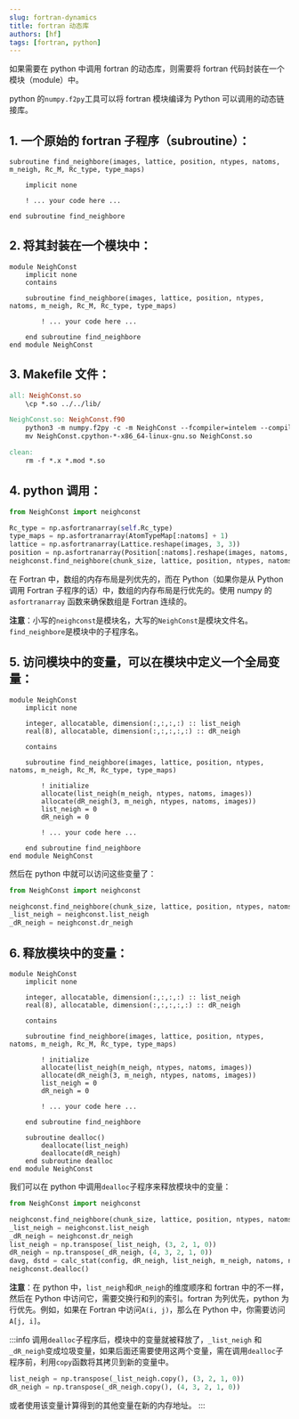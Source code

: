 ```yaml
---
slug: fortran-dynamics
title: fortran 动态库
authors: [hf]
tags: [fortran, python]
---
```


如果需要在 python 中调用 fortran 的动态库，则需要将 fortran 代码封装在一个模块（module）中。

python 的`numpy.f2py`工具可以将 fortran 模块编译为 Python 可以调用的动态链接库。

<!-- truncate -->

## 1. 一个原始的 fortran 子程序（subroutine）：

```Fortran
subroutine find_neighbore(images, lattice, position, ntypes, natoms, m_neigh, Rc_M, Rc_type, type_maps)

    implicit none

    ! ... your code here ...

end subroutine find_neighbore
```

## 2. 将其封装在一个模块中：

```Fortran
module NeighConst
    implicit none
    contains

    subroutine find_neighbore(images, lattice, position, ntypes, natoms, m_neigh, Rc_M, Rc_type, type_maps)

        ! ... your code here ...

    end subroutine find_neighbore
end module NeighConst
```

## 3. Makefile 文件：

```Makefile
all: NeighConst.so
	\cp *.so ../../lib/

NeighConst.so: NeighConst.f90
	python3 -m numpy.f2py -c -m NeighConst --fcompiler=intelem --compiler=intelem -L$(MKLROOT)/lib/intel64/ -lmkl_rt NeighConst.f90
	mv NeighConst.cpython-*-x86_64-linux-gnu.so NeighConst.so

clean:
	rm -f *.x *.mod *.so
```

## 4. python 调用：

```python
from NeighConst import neighconst

Rc_type = np.asfortranarray(self.Rc_type)
type_maps = np.asfortranarray(AtomTypeMap[:natoms] + 1)
lattice = np.asfortranarray(Lattice.reshape(images, 3, 3))
position = np.asfortranarray(Position[:natoms].reshape(images, natoms, 3))
neighconst.find_neighbore(chunk_size, lattice, position, ntypes, natoms, m_neigh, Rc_m, Rc_type, type_maps)
```

在 Fortran 中，数组的内存布局是列优先的，而在 Python（如果你是从 Python 调用 Fortran 子程序的话）中，数组的内存布局是行优先的。使用 numpy 的 `asfortranarray` 函数来确保数组是 Fortran 连续的。

**注意**：小写的`neighconst`是模块名，大写的`NeighConst`是模块文件名。`find_neighbore`是模块中的子程序名。

## 5. 访问模块中的变量，可以在模块中定义一个全局变量：

```Fortran
module NeighConst
    implicit none

    integer, allocatable, dimension(:,:,:,:) :: list_neigh
    real(8), allocatable, dimension(:,:,:,:,:) :: dR_neigh

    contains

    subroutine find_neighbore(images, lattice, position, ntypes, natoms, m_neigh, Rc_M, Rc_type, type_maps)

        ! initialize
        allocate(list_neigh(m_neigh, ntypes, natoms, images))
        allocate(dR_neigh(3, m_neigh, ntypes, natoms, images))
        list_neigh = 0
        dR_neigh = 0

        ! ... your code here ...

    end subroutine find_neighbore
end module NeighConst
```

然后在 python 中就可以访问这些变量了：

```python
from NeighConst import neighconst

neighconst.find_neighbore(chunk_size, lattice, position, ntypes, natoms, m_neigh, Rc_m, Rc_type, type_maps)
_list_neigh = neighconst.list_neigh
_dR_neigh = neighconst.dr_neigh
```

## 6. 释放模块中的变量：

```Fortran
module NeighConst
    implicit none

    integer, allocatable, dimension(:,:,:,:) :: list_neigh
    real(8), allocatable, dimension(:,:,:,:,:) :: dR_neigh

    contains

    subroutine find_neighbore(images, lattice, position, ntypes, natoms, m_neigh, Rc_M, Rc_type, type_maps)

        ! initialize
        allocate(list_neigh(m_neigh, ntypes, natoms, images))
        allocate(dR_neigh(3, m_neigh, ntypes, natoms, images))
        list_neigh = 0
        dR_neigh = 0

        ! ... your code here ...

    end subroutine find_neighbore

    subroutine dealloc()
        deallocate(list_neigh)
        deallocate(dR_neigh)
    end subroutine dealloc
end module NeighConst
```

我们可以在 python 中调用`dealloc`子程序来释放模块中的变量：

```python
from NeighConst import neighconst

neighconst.find_neighbore(chunk_size, lattice, position, ntypes, natoms, m_neigh, Rc_m, Rc_type, type_maps)
_list_neigh = neighconst.list_neigh
_dR_neigh = neighconst.dr_neigh
list_neigh = np.transpose(_list_neigh, (3, 2, 1, 0))
dR_neigh = np.transpose(_dR_neigh, (4, 3, 2, 1, 0))
davg, dstd = calc_stat(config, dR_neigh, list_neigh, m_neigh, natoms, ntypes, atom_types_nums)
neighconst.dealloc()
```

**注意**：在 python 中，`list_neigh`和`dR_neigh`的维度顺序和 fortran 中的不一样，然后在 Python 中访问它，需要交换行和列的索引。fortran 为列优先，python 为行优先。例如，如果在 Fortran 中访问`A(i, j)`，那么在 Python 中，你需要访问`A[j, i]`。

:::info
调用`dealloc`子程序后，模块中的变量就被释放了，`_list_neigh` 和 `_dR_neigh`变成垃圾变量，如果后面还需要使用这两个变量，需在调用`dealloc`子程序前，利用`copy`函数将其拷贝到新的变量中。

```python
list_neigh = np.transpose(_list_neigh.copy(), (3, 2, 1, 0))
dR_neigh = np.transpose(_dR_neigh.copy(), (4, 3, 2, 1, 0))
```

或者使用该变量计算得到的其他变量在新的内存地址。
:::
